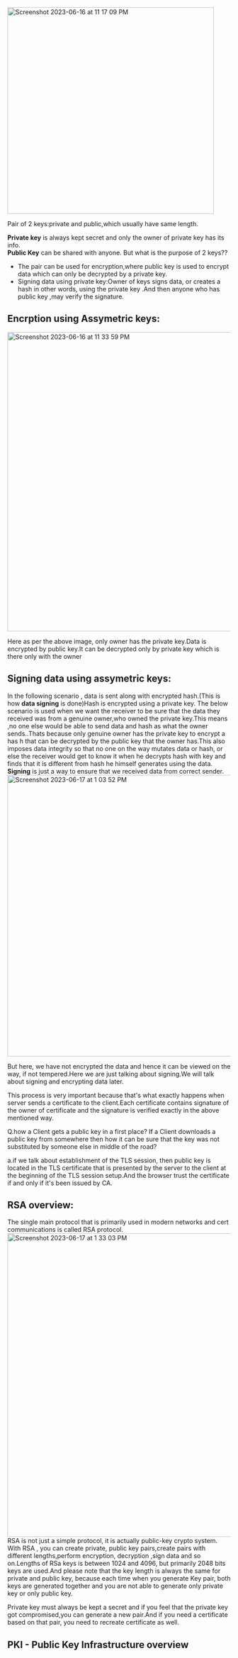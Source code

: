  <img width="466" alt="Screenshot 2023-06-16 at 11 17 09 PM" src="https://github.com/Surbhi-Kohli/SSLtls/assets/32058209/9f609c60-8407-42bc-ad1d-7b5fcd1b954e">  

Pair of 2 keys:private and public,which usually have same length.

**Private key** is always kept secret and only the owner of private key has its info.  
**Public Key** can be shared with anyone.
But what is the purpose of 2 keys??  

 * The pair can be used for encryption,where public key is used to encrypt data which can only be decrypted by a private key.  
 * Signing data using private key:Owner of keys signs data, or creates a hash in other words, using the private key .And then anyone who has public key ,may 
       verify the signature.

## Encrption using Assymetric keys:     

<img width="675" alt="Screenshot 2023-06-16 at 11 33 59 PM" src="https://github.com/Surbhi-Kohli/SSLtls/assets/32058209/3bb59a6d-cce7-467b-8601-31988edeb842"> 

Here as per the above image, only owner has the private key.Data is encrypted by public key.It can be decrypted only by private key which is there only with the owner

## Signing data using assymetric keys:
In the following scenario , data is sent along with encrypted hash.(This is how **data signing** is done)Hash is encrypted using a private key.
The below scenario is used when we want the receiver to be sure that the data they received was from a genuine owner,who owned the private key.This means ,no one else would be able to send data and hash as what the owner sends..Thats because only genuine owner has the private key to encrypt a has h that can be decrypted by the public key that the owner has.This also imposes data integrity so that no one on the way mutates data or hash, or else the receiver would get to know it when he decrypts hash with key and finds that it is different from hash he himself generates using the data.
**Signing** is just a way to ensure that we received data from correct sender.
<img width="635" alt="Screenshot 2023-06-17 at 1 03 52 PM" src="https://github.com/Surbhi-Kohli/SSLtls/assets/32058209/87f79f70-6276-45ae-8102-adeca55a0584">

But here, we have not encrypted the data and hence it can be viewed on the way, if not tempered.Here we are just talking about signing.We will talk about signing and encrypting data later.

This process is very important because that's what exactly happens when server sends a certificate to the client.Each certificate contains signature of the owner of certificate and the signature is verified exactly in the above mentioned way.

Q.how a Client gets a public key in a first place? If a Client downloads a public key from somewhere then how it can be sure that the key was not substituted by someone else in middle of the road?  

a.if we talk about establishment of the TLS session, then public key is located in the TLS certificate that is presented by the server to the client at the beginning of the TLS session setup.And the browser trust the certificate if and only if it's been issued by CA.

## RSA overview: 
The single main protocol that is primarily used in modern networks and cert communications is called RSA protocol.
 <img width="685" alt="Screenshot 2023-06-17 at 1 33 03 PM" src="https://github.com/Surbhi-Kohli/SSLtls/assets/32058209/ae6a1c34-c36f-41ac-a777-fb105f3b93ef">  
  RSA is not just a simple protocol, it is actually public-key crypto system.
 With RSA , you can create private, public key pairs,create pairs with different lengths,perform encryption, decryption ,sign data and so on.Lengths of RSa keys is between 1024 and 4096, but primarily 2048 bits keys are used.And please note that the key length is always the same for private and public key, because each time when you generate Key pair, both keys are generated together and you are not able to generate only private key or only public key.

Private key must always be kept a secret and if you feel that the private key got compromised,you can generate a new pair.And if you need a certificate based on that pair, you need to recreate certificate as well.


## PKI - Public Key Infrastructure overview
